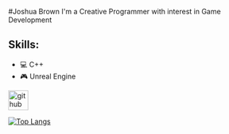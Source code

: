 #Joshua Brown
I'm a Creative Programmer with interest in Game Development

## Skills: 
* 💻 C++
* 🎮 Unreal Engine



[<img src='https://cdn.jsdelivr.net/npm/simple-icons@3.0.1/icons/github.svg' alt='github' height='40'>](https://github.com/Jlbrown8708)  

[![Top Langs](https://github-readme-stats.vercel.app/api/top-langs/?username=Jlbrown8708)](https://github.com/anuraghazra/github-readme-stats)

